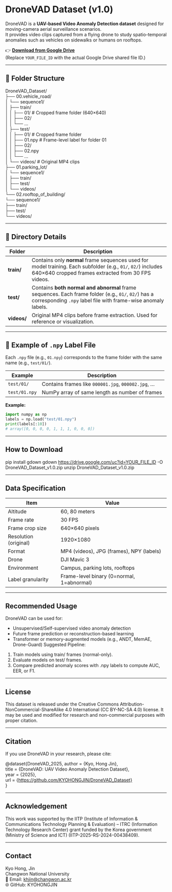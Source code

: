 # DroneVAD Dataset (v1.0)

DroneVAD is a **UAV-based Video Anomaly Detection dataset** designed for moving-camera aerial surveillance scenarios.  
It provides video clips captured from a flying drone to study spatio-temporal anomalies such as vehicles on sidewalks or humans on rooftops.

👉 **[Download from Google Drive](https://drive.google.com/uc?id=YOUR_FILE_ID)**  
(Replace `YOUR_FILE_ID` with the actual Google Drive shared file ID.)

---

## 📁 Folder Structure
DroneVAD_Dataset/  
├── 00.vehicle_road/  
│ └── sequence1/  
│ ├── train/  
│ │ ├── 01/ # Cropped frame folder (640×640)    
│ │ ├── 02/    
│ │ └── ...  
│ ├── test/  
│ │ ├── 01/ # Cropped frame folder  
│ │ ├── 01.npy # Frame-level label for folder 01  
│ │ ├── 02/  
│ │ ├── 02.npy  
│ │ └── ...  
│ └── videos/ # Original MP4 clips  
├── 01.parking_lot/  
│ └── sequence1/  
│ ├── train/  
│ ├── test/  
│ └── videos/  
└── 02.rooftop_of_building/  
└── sequence1/  
├── train/  
├── test/  
└── videos/  


---

## 🧩 Directory Details

| Folder | Description |
|---------|--------------|
| **train/** | Contains only **normal** frame sequences used for model training. Each subfolder (e.g., `01/`, `02/`) includes 640×640 cropped frames extracted from 30 FPS videos. |
| **test/** | Contains **both normal and abnormal** frame sequences. Each frame folder (e.g., `01/`, `02/`) has a corresponding `.npy` label file with frame-wise anomaly labels. |
| **videos/** | Original MP4 clips before frame extraction. Used for reference or visualization. |

---

## 📄 Example of `.npy` Label File

Each `.npy` file (e.g., `01.npy`) corresponds to the frame folder with the same name (e.g., `test/01/`).

| Example | Description |
|----------|--------------|
| `test/01/` | Contains frames like `000001.jpg`, `000002.jpg`, … |
| `test/01.npy` | NumPy array of same length as number of frames |

**Example:**

```python
import numpy as np
labels = np.load("test/01.npy")
print(labels[:10])
# array([0, 0, 0, 0, 1, 1, 1, 0, 0, 0])
```
---
## How to Download
pip install gdown
gdown https://drive.google.com/uc?id=YOUR_FILE_ID -O DroneVAD_Dataset_v1.0.zip
unzip DroneVAD_Dataset_v1.0.zip

---
## Data Specification
| Item                  | Value                                     |
| --------------------- | ----------------------------------------- |
| Altitude              | 60, 80 meters                              |
| Frame rate            | 30 FPS                                    |
| Frame crop size       | 640×640 pixels                            |
| Resolution (original) | 1920×1080                                 |
| Format                | MP4 (videos), JPG (frames), NPY (labels)  |
| Drone                 | DJI Mavic 3                               |
| Environment           | Campus, parking lots, rooftops            |
| Label granularity     | Frame-level binary (0=normal, 1=abnormal) |

---
## Recommended Usage
DroneVAD can be used for:
- Unsupervised/Self-supervised video anomaly detection
- Future frame prediction or reconstruction-based learning
- Transformer or memory-augmented models (e.g., ANDT, MemAE, Drone-Guard)
Suggested Pipeline:
1) Train models using train/ frames (normal-only).
2) Evaluate models on test/ frames.
3) Compare predicted anomaly scores with .npy labels to compute AUC, EER, or F1.

---
## License
This dataset is released under the
Creative Commons Attribution-NonCommercial-ShareAlike 4.0 International (CC BY-NC-SA 4.0) license.
It may be used and modified for research and non-commercial purposes with proper citation.

---
## Citation 
If you use DroneVAD in your research, please cite:

@dataset{DroneVAD_2025,
  author  = {Kyo, Hong Jin},  
  title   = {DroneVAD: UAV Video Anomaly Detection Dataset},  
  year    = {2025},  
  url     = {https://github.com/KYOHONGJIN/DroneVAD_Dataset}  
}  

---
## Acknowledgement
This work was supported by the IITP (Institute of Information & Communications Technology Planning & Evaluation) –
ITRC (Information Technology Research Center) grant funded by the Korea government
(Ministry of Science and ICT) (IITP-2025-RS-2024-00438409).

--- 
## Contact
Kyo Hong, Jin  
Changwon National University  
📧 Email: khjin@changwon.ac.kr  
🌐 GitHub: KYOHONGJIN  
